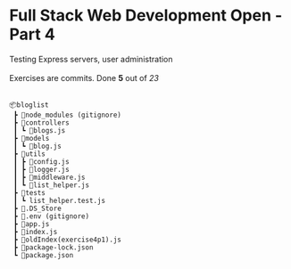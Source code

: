 <h1>Full Stack Web Development Open - Part 4</h1>

Testing Express servers, user administration</br></br>
Exercises are commits. Done **5** out of *23*
</br></br>

```
📦bloglist
 ┣ 📂node_modules (gitignore)
 ┣ 📂controllers
 ┃ ┗ 📜blogs.js
 ┣ 📂models
 ┃ ┗ 📜blog.js
 ┣ 📂utils
 ┃ ┣ 📜config.js
 ┃ ┣ 📜logger.js
 ┃ ┣ 📜middleware.js
 ┃ ┗ 📜list_helper.js
 ┣ 📂tests
 ┃ ┗ list_helper.test.js
 ┣ 📜.DS_Store
 ┣ 📜.env (gitignore)
 ┣ 📜app.js
 ┣ 📜index.js
 ┣ 📜oldIndex(exercise4p1).js
 ┣ 📜package-lock.json
 ┗ 📜package.json
```
